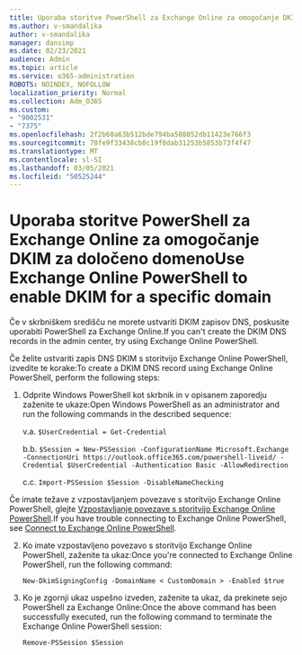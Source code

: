 ```yaml
---
title: Uporaba storitve PowerShell za Exchange Online za omogočanje DKIM za določeno domeno
ms.author: v-smandalika
author: v-smandalika
manager: dansimp
ms.date: 02/23/2021
audience: Admin
ms.topic: article
ms.service: o365-administration
ROBOTS: NOINDEX, NOFOLLOW
localization_priority: Normal
ms.collection: Adm_O365
ms.custom:
- "9002531"
- "7375"
ms.openlocfilehash: 2f2b60a63b512bde794ba588852db11423e766f3
ms.sourcegitcommit: 78fe9f33438cb0c19f0dab31253b5853b73f4f47
ms.translationtype: MT
ms.contentlocale: sl-SI
ms.lasthandoff: 03/05/2021
ms.locfileid: "50525244"
---
```

# <a name="use-exchange-online-powershell-to-enable-dkim-for-a-specific-domain"></a><span data-ttu-id="b61c0-102">Uporaba storitve PowerShell za Exchange Online za omogočanje DKIM za določeno domeno</span><span class="sxs-lookup"><span data-stu-id="b61c0-102">Use Exchange Online PowerShell to enable DKIM for a specific domain</span></span>

<span data-ttu-id="b61c0-103">Če v skrbniškem središču ne morete ustvariti DKIM zapisov DNS, poskusite uporabiti PowerShell za Exchange Online.</span><span class="sxs-lookup"><span data-stu-id="b61c0-103">If you can't create the DKIM DNS records in the admin center, try using Exchange Online PowerShell.</span></span> 

<span data-ttu-id="b61c0-104">Če želite ustvariti zapis DNS DKIM s storitvijo Exchange Online PowerShell, izvedite te korake:</span><span class="sxs-lookup"><span data-stu-id="b61c0-104">To create a DKIM DNS record using Exchange Online PowerShell, perform the following steps:</span></span>

1. <span data-ttu-id="b61c0-105">Odprite Windows PowerShell kot skrbnik in v opisanem zaporedju zaženite te ukaze:</span><span class="sxs-lookup"><span data-stu-id="b61c0-105">Open Windows PowerShell as an administrator and run the following commands in the described sequence:</span></span>

    <span data-ttu-id="b61c0-106">v.</span><span class="sxs-lookup"><span data-stu-id="b61c0-106">a.</span></span> `$UserCredential = Get-Credential`

    <span data-ttu-id="b61c0-107">b.</span><span class="sxs-lookup"><span data-stu-id="b61c0-107">b.</span></span> `$Session = New-PSSession -ConfigurationName Microsoft.Exchange -ConnectionUri https://outlook.office365.com/powershell-liveid/ -Credential $UserCredential -Authentication Basic -AllowRedirection`

    <span data-ttu-id="b61c0-108">c.</span><span class="sxs-lookup"><span data-stu-id="b61c0-108">c.</span></span> `Import-PSSession $Session -DisableNameChecking`
    
<span data-ttu-id="b61c0-109">Če imate težave z vzpostavljanjem povezave s storitvijo Exchange Online PowerShell, glejte [Vzpostavljanje povezave s storitvijo Exchange Online PowerShell](https://docs.microsoft.com/powershell/exchange/connect-to-exchange-online-powershell).</span><span class="sxs-lookup"><span data-stu-id="b61c0-109">If you have trouble connecting to Exchange Online PowerShell, see [Connect to Exchange Online PowerShell](https://docs.microsoft.com/powershell/exchange/connect-to-exchange-online-powershell).</span></span>

2. <span data-ttu-id="b61c0-110">Ko imate vzpostavljeno povezavo s storitvijo Exchange Online PowerShell, zaženite ta ukaz:</span><span class="sxs-lookup"><span data-stu-id="b61c0-110">Once you're connected to Exchange Online PowerShell, run the following command:</span></span>

    `New-DkimSigningConfig -DomainName < CustomDomain > -Enabled $true`

3. <span data-ttu-id="b61c0-111">Ko je zgornji ukaz uspešno izveden, zaženite ta ukaz, da prekinete sejo PowerShell za Exchange Online:</span><span class="sxs-lookup"><span data-stu-id="b61c0-111">Once the above command has been successfully executed, run the following command to terminate the Exchange Online PowerShell session:</span></span>

    `Remove-PSSession $Session` 



